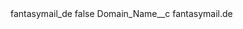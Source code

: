 <?xml version="1.0" encoding="UTF-8"?>
<CustomMetadata xmlns="http://soap.sforce.com/2006/04/metadata" xmlns:xsi="http://www.w3.org/2001/XMLSchema-instance" xmlns:xsd="http://www.w3.org/2001/XMLSchema">
    <label>fantasymail_de</label>
    <protected>false</protected>
    <values>
        <field>Domain_Name__c</field>
        <value xsi:type="xsd:string">fantasymail.de</value>
    </values>
</CustomMetadata>
